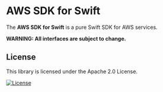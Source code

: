 # AWS SDK for Swift

The **AWS SDK for Swift** is a pure Swift SDK for AWS services.

**WARNING: All interfaces are subject to change.**

## License

This library is licensed under the Apache 2.0 License. 

[![License][apache-badge]][apache-url]

[apache-badge]: https://img.shields.io/badge/License-Apache%202.0-blue.svg
[apache-url]: LICENSE

